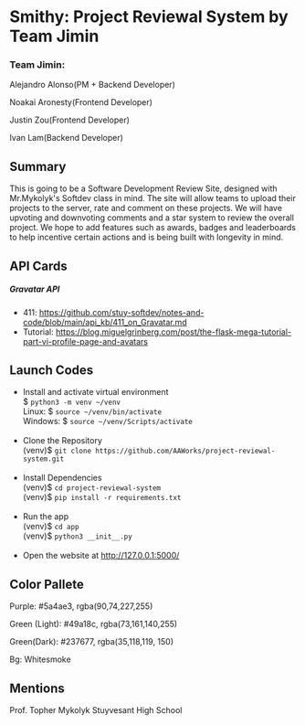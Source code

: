# Smithy: Project Reviewal System by Team Jimin
### Team Jimin: 
Alejandro Alonso(PM + Backend Developer)

Noakai Aronesty(Frontend Developer)

Justin Zou(Frontend Developer)

Ivan Lam(Backend Developer)


## Summary
This is going to be a Software Development Review Site, designed with Mr.Mykolyk's Softdev class in mind. The site will allow teams to upload their projects to the server, rate and comment on these projects. We will have upvoting and downvoting comments and a star system to review the overall project. We hope to add features such as awards, badges and leaderboards to help incentive certain actions and is being built with longevity in mind.

## API Cards
##### Gravatar API
- 411: https://github.com/stuy-softdev/notes-and-code/blob/main/api_kb/411_on_Gravatar.md
- Tutorial: https://blog.miguelgrinberg.com/post/the-flask-mega-tutorial-part-vi-profile-page-and-avatars

## Launch Codes
- Install and activate virtual environment <br>
$ ```python3 -m venv ~/venv``` <br>
Linux: $ ```source ~/venv/bin/activate``` <br>
Windows: $ ```source ~/venv/Scripts/activate``` <br><br>
- Clone the Repository <br>
(venv)$ ```git clone https://github.com/AAWorks/project-reviewal-system.git ``` <br><br>
- Install Dependencies <br>
(venv)$ ```cd project-reviewal-system ``` <br>
(venv)$ ```pip install -r requirements.txt``` <br><br> 
- Run the app <br>
(venv)$ ```cd app``` <br>
(venv)$ ```python3 __init__.py``` <br><br>
- Open the website at http://127.0.0.1:5000/

## Color Pallete
Purple:
#5a4ae3, 
rgba(90,74,227,255)

Green (Light):
#49a18c, 
rgba(73,161,140,255)

Green(Dark):
#237677, 
rgba(35,118,119, 150)

Bg:
Whitesmoke

## Mentions
Prof. Topher Mykolyk
Stuyvesant High School
